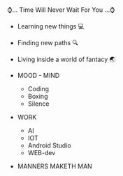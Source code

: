 ⌚... Time Will Never Wait For You ...⌚
* Learning new things 💻
* Finding new paths 🔍
* Living inside a world of fantacy 🌏


* MOOD - MIND
  * Coding
  * Boxing
  * Silence
* WORK
  * AI
  * IOT
  * Android Studio
  * WEB-dev
  
* MANNERS MAKETH MAN
